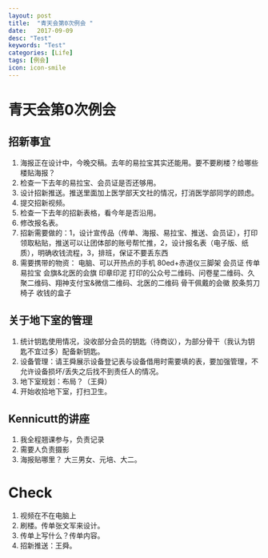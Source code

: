 ```yaml
---
layout: post
title:  "青天会第0次例会 "
date:   2017-09-09
desc: "Test"
keywords: "Test"
categories: [Life]
tags: [例会]
icon: icon-smile
---
```




# 青天会第0次例会

## 招新事宜

1. 海报正在设计中，今晚交稿。去年的易拉宝其实还能用。要不要刷楼？给哪些楼贴海报？
2. 检查一下去年的易拉宝、会员证是否还够用。
3. 设计招新推送。推送里面加上医学部天文社的情况，打消医学部同学的顾虑。
4. 提交招新视频。
5. 检查一下去年的招新表格，看今年是否沿用。
6. 修改报名表。
7. 招新需要做的：1，设计宣传品（传单、海报、易拉宝、推送、会员证），打印领取粘贴，推送可以让团体部的账号帮忙推，2，设计报名表（电子版、纸质），明确收钱流程，3，排班，保证不要丢东西
8. 需要携带的物资：
   电脑、可以开热点的手机
   80ed+赤道仪三脚架
   会员证
   传单
   易拉宝
   会旗&北医的会旗
   印章印泥
   打印的公众号二维码、问卷星二维码、久聚二维码、翔神支付宝&微信二维码、北医的二维码
   骨干佩戴的会徽
   胶条剪刀
   椅子
   收钱的盒子

## 关于地下室的管理

1. 统计钥匙使用情况，没收部分会员的钥匙（待商议），为部分骨干（我认为钥匙不宜过多）配备新钥匙。
2. 设备管理：请王舜展示设备登记表与设备借用时需要填的表，要加强管理，不允许设备损坏/丢失之后找不到责任人的情况。
3. 地下室规划：布局？（王舜）
4. 开始收拾地下室，打扫卫生。

## Kennicutt的讲座

1. 我全程翘课参与，负责记录
2. 需要人负责摄影
3. 海报贴哪里？ 大三男女、元培、大二。


# Check

1. 视频在不在电脑上
2. 刷楼。传单张文军来设计。
3. 传单上写什么？传单内容。
4. 招新推送：王舜。